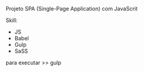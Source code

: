 Projeto SPA (Single-Page Application) com JavaScrit

Skill:
- JS
- Babel
- Gulp
- SaSS


para executar >> gulp